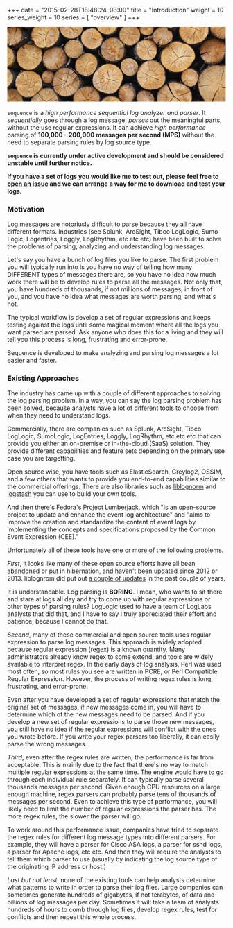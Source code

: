 +++
date = "2015-02-28T18:48:24-08:00"
title = "Introduction"
weight = 10
series_weight = 10
series = [ "overview" ]
+++

<a href="#" class="image fit"><img src="/images/pic05.jpg" alt="Obligatory Log Picture" /></a>

`sequence` is a _high performance sequential log analyzer and parser_. It _sequentially_ goes through a log message, _parses_ out the meaningful parts, without the use regular expressions. It can achieve _high performance_ parsing of **100,000 - 200,000 messages per second (MPS)** without the need to separate parsing rules by log source type.

**`sequence` is currently under active development and should be considered unstable until further notice.**

**If you have a set of logs you would like me to test out, please feel free to [open an issue](https://github.com/strace/sequence/issues) and we can arrange a way for me to download and test your logs.**

### Motivation

Log messages are notoriusly difficult to parse because they all have different formats. Industries (see Splunk, ArcSight, Tibco LogLogic, Sumo Logic, Logentries, Loggly, LogRhythm, etc etc etc) have been built to solve the problems of parsing, analyzing and understanding log messages.

Let's say you have a bunch of log files you like to parse. The first problem you will typically run into is you have no way of telling how many DIFFERENT types of messages there are, so you have no idea how much work there will be to develop rules to parse all the messages. Not only that, you have hundreds of thousands, if not  millions of messages, in front of you, and you have no idea what messages are worth parsing, and what's not.

The typical workflow is develop a set of regular expressions and keeps testing against the logs until some magical moment where all the logs you want parsed are parsed. Ask anyone who does this for a living and they will tell you this process is long, frustrating and error-prone.

Sequence is developed to make analyzing and parsing log messages a lot easier and faster.

### Existing Approaches

The industry has came up with a couple of different approaches to solving the log parsing problem. In a way, you can say the log parsing problem has been solved, because analysts have a lot of different tools to choose from when they need to understand logs.

Commercially, there are companies such as Splunk, ArcSight, Tibco LogLogic, SumoLogic, LogEntries, Loggly, LogRhythm, etc etc etc that can provide you either an on-premise or in-the-cloud (SaaS) solution. They provide different capabilities and feature sets depending on the primary use case you are targetting.

Open source wise, you have tools such as ElasticSearch, Greylog2, OSSIM, and a few others that wants to provide you end-to-end capabilities similar to the commercial offerings. There are also libraries such as [liblognorm](http://www.liblognorm.com/) and [logstash](http://logstash.net/) you can use to build your own tools.

And then there's Fedora's [Project Lumberjack](https://fedorahosted.org/lumberjack/), which "is an open-source project to update and enhance the event log architecture" and "aims to improve the creation and standardize the content of event logs by implementing the concepts and specifications proposed by the ​Common Event Expression (CEE)."

Unfortunately all of these tools have one or more of the following problems.

_First_, it looks like many of these open source efforts have all been abandoned or put in hibernation, and haven't been updated since 2012 or 2013. liblognrom did put out [a couple of updates](http://www.liblognorm.com/news/) in the past couple of years. 

It is understandable. Log parsing is **BORING**. I mean, who wants to sit there and stare at logs all day and try to come up with regular expressions or other types of parsing rules? LogLogic used to have a team of LogLabs analysts that did that, and I have to say I truly appreciated their effort and patience, because I cannot do that.

_Second_, many of these commercial and open source tools uses regular expression to parse log messages. This approach is widely adopted because regular expression (regex) is a known quantity. Many administrators already know regex to some extend, and tools are widely available to interpret regex. In the early days of log analysis, Perl was used most often, so most rules you see are written in PCRE, or Perl Compatible Regular Expression. However, the process of writing regex rules is long, frustrating, and error-prone. 

Even after you have developed a set of regular expressions that match the original set of messages, if new messages come in, you will have to determine which of the new messages need to be parsed. And if you develop a new set of regular expressions to parse those new messages, you still have no idea if the regular expressions will conflict with the ones you wrote before. If you write your regex parsers too liberally, it can easily parse the wrong messages.

_Third_, even after the regex rules are written, the performance is far from acceptable. This is mainly due to the fact that there's no way to match multiple regular expressions at the same time. The engine would have to go through each individual rule separately. It can typically parse several thousands messages per second. Given enough CPU resources on a large enough machine, regex parsers can probably parse tens of thousands of messages per second. Even to achieve this type of performance, you will likely need to limit the number of regular expressions the parser has. The more regex rules, the slower the parser will go.

To work around this performance issue, companies have tried to separate the regex rules for different log message types into different parsers. For example, they will have a parser for Cisco ASA logs, a parser for sshd logs, a parser for Apache logs, etc etc. And then they will require the analysts to tell them which parser to use (usually by indicating the log source type of the originating IP address or host.)

_Last but not least_, none of the existing tools can help analysts determine what patterns to write in order to parse their log files. Large companies can sometimes generate hundreds of gigabytes, if not terabytes, of data and billions of log messages per day. Sometimes it will take a team of analysts hundreds of hours to comb through log files, develop regex rules, test for conflicts and then repeat this whole process. 

